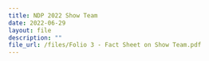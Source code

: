 ```yaml
---
title: NDP 2022 Show Team
date: 2022-06-29
layout: file
description: ""
file_url: /files/Folio 3 - Fact Sheet on Show Team.pdf
---
```

